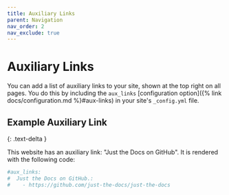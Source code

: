 ```yaml
---
title: Auxiliary Links
parent: Navigation
nav_order: 2
nav_exclude: true
---
```


# Auxiliary Links

You can add a list of auxiliary links to your site, shown at the top right on all pages. You do this by including the `aux_links` [configuration option]({% link docs/configuration.md %}#aux-links) in your site's `_config.yml` file.

## Example Auxiliary Link
{: .text-delta }

This website has an auxiliary link: "Just the Docs on GitHub". It is rendered with the following code:

```yaml
#aux_links:
#  Just the Docs on GitHub.:
#    - https://github.com/just-the-docs/just-the-docs
```
